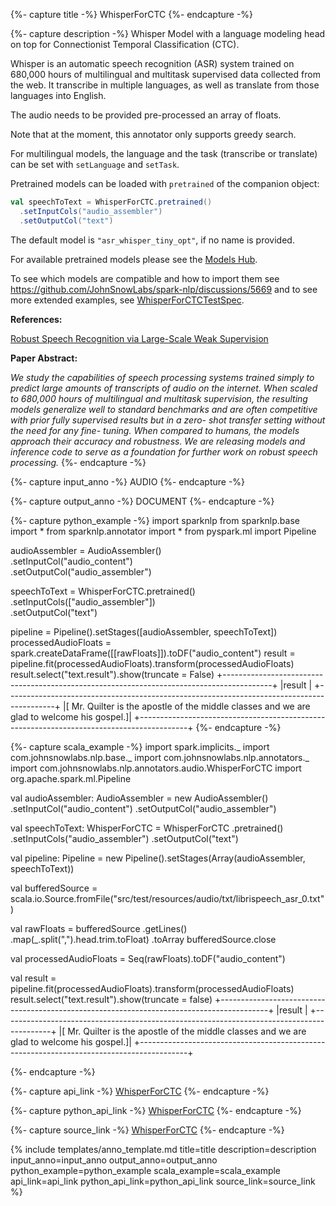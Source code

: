 {%- capture title -%}
WhisperForCTC
{%- endcapture -%}

{%- capture description -%}
Whisper Model with a language modeling head on top for Connectionist Temporal Classification
(CTC).

Whisper is an automatic speech recognition (ASR) system trained on 680,000 hours of
multilingual and multitask supervised data collected from the web. It transcribe in multiple
languages, as well as translate from those languages into English.

The audio needs to be provided pre-processed an array of floats.

Note that at the moment, this annotator only supports greedy search.

For multilingual models, the language and the task (transcribe or translate) can be set with
`setLanguage` and `setTask`.

Pretrained models can be loaded with `pretrained` of the companion object:

```scala
val speechToText = WhisperForCTC.pretrained()
  .setInputCols("audio_assembler")
  .setOutputCol("text")
```

The default model is `"asr_whisper_tiny_opt"`, if no name is provided.

For available pretrained models please see the [Models Hub](https://sparknlp.org/models).

To see which models are compatible and how to import them see
https://github.com/JohnSnowLabs/spark-nlp/discussions/5669 and to see more extended
examples, see
[WhisperForCTCTestSpec](https://github.com/JohnSnowLabs/spark-nlp/blob/master/src/test/scala/com/johnsnowlabs/nlp/annotators/audio/WhisperForCTCTest.scala).

**References:**

[Robust Speech Recognition via Large-Scale Weak Supervision](https://arxiv.org/abs/2212.04356)

**Paper Abstract:**

*We study the capabilities of speech processing systems trained simply to predict large
amounts of transcripts of audio on the internet. When scaled to 680,000 hours of multilingual
and multitask supervision, the resulting models generalize well to standard benchmarks and are
often competitive with prior fully supervised results but in a zero- shot transfer setting
without the need for any fine- tuning. When compared to humans, the models approach their
accuracy and robustness. We are releasing models and inference code to serve as a foundation
for further work on robust speech processing.*
{%- endcapture -%}

{%- capture input_anno -%}
AUDIO
{%- endcapture -%}

{%- capture output_anno -%}
DOCUMENT
{%- endcapture -%}

{%- capture python_example -%}
import sparknlp
from sparknlp.base import *
from sparknlp.annotator import *
from pyspark.ml import Pipeline

audioAssembler = AudioAssembler() \
    .setInputCol("audio_content") \
    .setOutputCol("audio_assembler")

speechToText = WhisperForCTC.pretrained() \
    .setInputCols(["audio_assembler"]) \
    .setOutputCol("text")

pipeline = Pipeline().setStages([audioAssembler, speechToText])
processedAudioFloats = spark.createDataFrame([[rawFloats]]).toDF("audio_content")
result = pipeline.fit(processedAudioFloats).transform(processedAudioFloats)
result.select("text.result").show(truncate = False)
+------------------------------------------------------------------------------------------+
|result                                                                                    |
+------------------------------------------------------------------------------------------+
|[ Mr. Quilter is the apostle of the middle classes and we are glad to welcome his gospel.]|
+------------------------------------------------------------------------------------------+
{%- endcapture -%}

{%- capture scala_example -%}
import spark.implicits._
import com.johnsnowlabs.nlp.base._
import com.johnsnowlabs.nlp.annotators._
import com.johnsnowlabs.nlp.annotators.audio.WhisperForCTC
import org.apache.spark.ml.Pipeline

val audioAssembler: AudioAssembler = new AudioAssembler()
  .setInputCol("audio_content")
  .setOutputCol("audio_assembler")

val speechToText: WhisperForCTC = WhisperForCTC
  .pretrained()
  .setInputCols("audio_assembler")
  .setOutputCol("text")

val pipeline: Pipeline = new Pipeline().setStages(Array(audioAssembler, speechToText))

val bufferedSource =
  scala.io.Source.fromFile("src/test/resources/audio/txt/librispeech_asr_0.txt")

val rawFloats = bufferedSource
  .getLines()
  .map(_.split(",").head.trim.toFloat)
  .toArray
bufferedSource.close

val processedAudioFloats = Seq(rawFloats).toDF("audio_content")

val result = pipeline.fit(processedAudioFloats).transform(processedAudioFloats)
result.select("text.result").show(truncate = false)
+------------------------------------------------------------------------------------------+
|result                                                                                    |
+------------------------------------------------------------------------------------------+
|[ Mr. Quilter is the apostle of the middle classes and we are glad to welcome his gospel.]|
+------------------------------------------------------------------------------------------+

{%- endcapture -%}

{%- capture api_link -%}
[WhisperForCTC](/api/com/johnsnowlabs/nlp/annotators/audio/WhisperForCTC)
{%- endcapture -%}

{%- capture python_api_link -%}
[WhisperForCTC](/api/python/reference/autosummary/sparknlp/annotator/audio/whisper_for_ctc/index.html?highlight=whisperforctc#python.sparknlp.annotator.audio.whisper_for_ctc.WhisperForCTC)
{%- endcapture -%}

{%- capture source_link -%}
[WhisperForCTC](https://github.com/JohnSnowLabs/spark-nlp/tree/master/src/main/scala/com/johnsnowlabs/nlp/annotators/audio/WhisperForCTC.scala)
{%- endcapture -%}

{% include templates/anno_template.md
title=title
description=description
input_anno=input_anno
output_anno=output_anno
python_example=python_example
scala_example=scala_example
api_link=api_link
python_api_link=python_api_link
source_link=source_link
%}